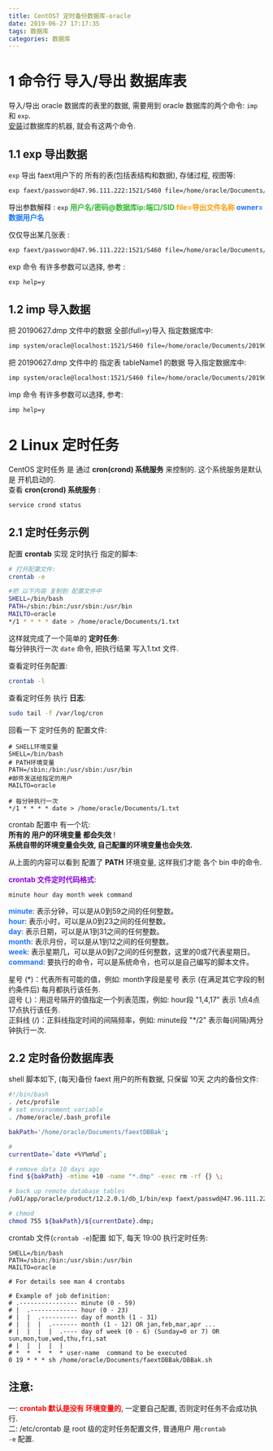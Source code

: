 ```yaml
---
title: CentOS7 定时备份数据库-oracle
date: 2019-06-27 17:17:35
tags: 数据库
categories: 数据库
---
```


# 1 命令行 导入/导出 数据库表

导入/导出 oracle 数据库的表里的数据, 需要用到 oracle 数据库的两个命令: <code>imp</code> 和 <code>exp</code>.  
[安装](https://mitrecx.github.io/2019/01/03/CentOS7-%E5%AE%89%E8%A3%85-Oracle-Database-12c-R2/)过数据库的机器, 就会有这两个命令.  

## 1.1 exp 导出数据  

<code>exp</code> 导出 faext用户下的 所有的表(包括表结构和数据), 存储过程, 视图等:  
```sh
exp faext/password@47.96.111.222:1521/S460 file=/home/oracle/Documents/test.dmp owner=faext
```
导出参数解释 :
<code>exp</code> **<font color='#2eb82e'>用户名/密码@数据库ip:端口/SID</font> <font color='#ff9900'>file=导出文件名称</font> <font color='#1a75ff'>owner=数据用户名</font>**    

仅仅导出某几张表 :  
```sh
exp faext/password@47.96.111.222:1521/S460 file=/home/oracle/Documents/test.dmp tables=tableName1, tableName2
```

exp 命令 有许多参数可以选择, 参考 :  
```sh
exp help=y
```

## 1.2 imp 导入数据  

把 20190627.dmp 文件中的数据 全部(full=y)导入 指定数据库中:  
```sh
imp system/oracle@localhost:1521/S460 file=/home/oracle/Documents/20190627.dmp full=y
```

把 20190627.dmp 文件中的 指定表 tableName1 的数据 导入指定数据库中:  
```sh
imp system/oracle@localhost:1521/S460 file=/home/oracle/Documents/20190627.dmp tables=tableName1
```

imp 命令 有许多参数可以选择, 参考:  
```sh
imp help=y
```

# 2 Linux 定时任务  

CentOS 定时任务 是 通过 **cron(crond) 系统服务** 来控制的.  这个系统服务是默认是 开机启动的.  
查看 **cron(crond) 系统服务** :  
```sh
service crond status
```

## 2.1 定时任务示例  

配置 **crontab** 实现 定时执行 指定的脚本:  
```sh
# 打开配置文件:  
crontab -e

#把 以下内容 复制到 配置文件中
SHELL=/bin/bash
PATH=/sbin:/bin:/usr/sbin:/usr/bin
MAILTO=oracle
*/1 * * * * date > /home/oracle/Documents/1.txt
```

这样就完成了一个简单的 **定时任务**:   
每分钟执行一次 <code>date</code> 命令, 把执行结果 写入1.txt 文件.   

查看定时任务配置:  
```sh
crontab -l
```

查看定时任务 执行 **日志**:  
```sh
sudo tail -f /var/log/cron
```

回看一下 定时任务的 配置文件:  
```
# SHELL环境变量
SHELL=/bin/bash
# PATH环境变量
PATH=/sbin:/bin:/usr/sbin:/usr/bin
#邮件发送给指定的用户
MAILTO=oracle

# 每分钟执行一次
*/1 * * * * date > /home/oracle/Documents/1.txt
```

crontab 配置中 有一个坑:   
**所有的 用户的环境变量 都会失效** !   
**系统自带的环境变量会失效, 自己配置的环境变量也会失效.**    

从上面的内容可以看到 配置了 **PATH** 环境变量, 这样我们才能 各个 bin 中的命令.  

**<font color='#8a00e6'>crontab 文件定时代码格式</font>**:  
```
minute hour day month week command
```
**<font color='#1a75ff'>minute</font>**: 表示分钟，可以是从0到59之间的任何整数。  
**<font color='#1a75ff'>hour</font>**: 表示小时，可以是从0到23之间的任何整数。  
**<font color='#1a75ff'>day</font>**: 表示日期，可以是从1到31之间的任何整数。  
**<font color='#1a75ff'>month</font>**: 表示月份，可以是从1到12之间的任何整数。  
**<font color='#1a75ff'>week</font>**: 表示星期几，可以是从0到7之间的任何整数，这里的0或7代表星期日。  
**<font color='#1a75ff'>command</font>**: 要执行的命令，可以是系统命令，也可以是自己编写的脚本文件。  

星号 (\*)：代表所有可能的值，例如: month字段是星号 表示 (在满足其它字段的制约条件后) 每月都执行该任务.  
逗号 (,)：用逗号隔开的值指定一个列表范围，例如: hour段 "1,4,17" 表示 1点4点17点执行该任务.  
正斜线 (/)：正斜线指定时间的间隔频率，例如: minute段 "\*/2" 表示每(间隔)两分钟执行一次.  

## 2.2 定时备份数据库表  
shell 脚本如下, (每天)备份 faext 用户的所有数据,  只保留 10天 之内的备份文件:  
```sh
#!/bin/bash
. /etc/profile
# set environment variable
. /home/oracle/.bash_profile

bakPath='/home/oracle/Documents/faextDBBak';

#
currentDate=`date +%Y%m%d`;

# remove data 10 days ago
find ${bakPath} -mtime +10 -name "*.dmp" -exec rm -rf {} \;

# back up remote database tables
/u01/app/oracle/product/12.2.0.1/db_1/bin/exp faext/passwd@47.96.111.222:1521/S460 file=${bakPath}/${currentDate}.dmp owner=faext &> /dev/null;

# chmod
chmod 755 ${bakPath}/${currentDate}.dmp;
```

crontab 文件(<code>crontab -e</code>)配置 如下, 每天 19:00 执行定时任务:    
```
SHELL=/bin/bash
PATH=/sbin:/bin:/usr/sbin:/usr/bin
MAILTO=oracle

# For details see man 4 crontabs

# Example of job definition:
# .---------------- minute (0 - 59)
# |  .------------- hour (0 - 23)
# |  |  .---------- day of month (1 - 31)
# |  |  |  .------- month (1 - 12) OR jan,feb,mar,apr ...
# |  |  |  |  .---- day of week (0 - 6) (Sunday=0 or 7) OR sun,mon,tue,wed,thu,fri,sat
# |  |  |  |  |
# *  *  *  *  * user-name  command to be executed
0 19 * * * sh /home/oracle/Documents/faextDBBak/DBBak.sh
```

## 注意:  
一: **<font color=red>crontab 默认是没有 环境变量的</font>**, 一定要自己配置, 否则定时任务不会成功执行.  
二: /etc/crontab 是 root 级的定时任务配置文件, 普通用户 用<code>crontab -e</code> 配置.  
